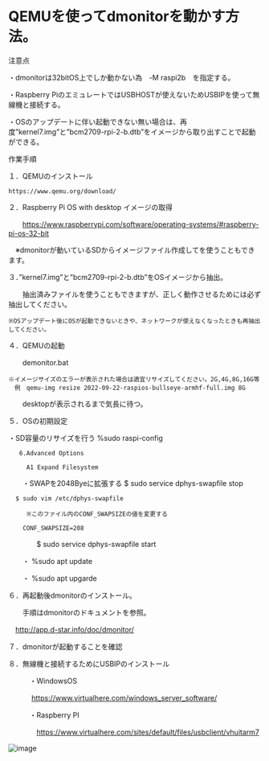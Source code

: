 # QEMUを使ってdmonitorを動かす方法。

注意点

・dmonitorは32bitOS上でしか動かない為　-M raspi2b　を指定する。

・Raspberry PiのエミュレートではUSBHOSTが使えないためUSBIPを使って無線機と接続する。

・OSのアップデートに伴い起動できない無い場合は、再度”kernel7.img”と”bcm2709-rpi-2-b.dtb”をイメージから取り出すことで起動ができる。


作業手順

１．QEMUのインストール

    https://www.qemu.org/download/

２．Raspberry Pi OS with desktop イメージの取得

　　https://www.raspberrypi.com/software/operating-systems/#raspberry-pi-os-32-bit
  
  　※dmonitorが動いているSDからイメージファイル作成してを使うこともできます。
  
３．”kernel7.img”と”bcm2709-rpi-2-b.dtb”をOSイメージから抽出。

　　抽出済みファイルを使うこともできますが、正しく動作させるためには必ず抽出してください。
  
    ※OSアップデート後にOSが起動できないときや、ネットワークが使えなくなったときも再抽出してください。

４．QEMUの起動

　　demonitor.bat
  
    ※イメージサイズのエラーが表示された場合は適宜リサイズしてください。2G,4G,8G,16G等
    　例　qemu-img resize 2022-09-22-raspios-bullseye-armhf-full.img 8G

　　desktopが表示されるまで気長に待つ。

５．OSの初期設定

   ・SD容量のリサイズを行う
     %sudo raspi-config
     
       6.Advanced Options
       
         A1 Expand Filesystem
         
　　・SWAPを2048Byeに拡張する
      $ sudo service dphys-swapfile stop
      
      $ sudo vim /etc/dphys-swapfile
      
         ※このファイル内のCONF_SWAPSIZEの値を変更する
         
        CONF_SWAPSIZE=208
        
　　　　$ sudo service dphys-swapfile start

　　・ %sudo apt update

　　・ %sudo apt upgarde

６．再起動後dmonitorのインストール。

　　手順はdmonitorのドキュメントを参照。
  
  　http://app.d-star.info/doc/dmonitor/
   
７．dmonitorが起動することを確認

８．無線機と接続するためにUSBIPのインストール

　　　・WindowsOS
  
  　　 　https://www.virtualhere.com/windows_server_software/
     
　　　・Raspberry PI 
   
　　　　https://www.virtualhere.com/sites/default/files/usbclient/vhuitarm7
    
    
![image](https://user-images.githubusercontent.com/76939165/208281450-a9b98766-d199-4a39-82d5-9ec4b83b7dc3.png)
